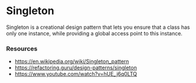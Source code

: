 # Singleton

Singleton is a creational design pattern that lets you ensure that a class has only one instance, while providing a global access point to this instance.

### Resources

- https://en.wikipedia.org/wiki/Singleton_pattern
- https://refactoring.guru/design-patterns/singleton
- https://www.youtube.com/watch?v=hUE_j6q0LTQ

